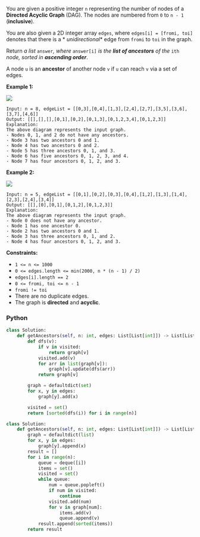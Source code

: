 You are given a positive integer  `n`  representing the number of nodes of a  **Directed Acyclic Graph**  (DAG). The
nodes are numbered from  `0`  to  `n - 1`  (**inclusive**).

You are also given a 2D integer array  `edges`, where  `edges[i] = [fromi, toi]`  denotes that there is a  *
*unidirectional**  edge from  `fromi`  to  `toi`  in the graph.

Return  _a list_  `answer`_, where_ `answer[i]` _is the  **list of ancestors**  of the_  `ith`  _node, sorted
in  **ascending order**_.

A node  `u`  is an  **ancestor**  of another node  `v`  if  `u`  can reach  `v`  via a set of edges.

**Example 1:**

![](https://assets.leetcode.com/uploads/2019/12/12/e1.png)

```
Input: n = 8, edgeList = [[0,3],[0,4],[1,3],[2,4],[2,7],[3,5],[3,6],[3,7],[4,6]]
Output: [[],[],[],[0,1],[0,2],[0,1,3],[0,1,2,3,4],[0,1,2,3]]
Explanation:
The above diagram represents the input graph.
- Nodes 0, 1, and 2 do not have any ancestors.
- Node 3 has two ancestors 0 and 1.
- Node 4 has two ancestors 0 and 2.
- Node 5 has three ancestors 0, 1, and 3.
- Node 6 has five ancestors 0, 1, 2, 3, and 4.
- Node 7 has four ancestors 0, 1, 2, and 3.
```

**Example 2:**

![](https://assets.leetcode.com/uploads/2019/12/12/e2.png)

```
Input: n = 5, edgeList = [[0,1],[0,2],[0,3],[0,4],[1,2],[1,3],[1,4],[2,3],[2,4],[3,4]]
Output: [[],[0],[0,1],[0,1,2],[0,1,2,3]]
Explanation:
The above diagram represents the input graph.
- Node 0 does not have any ancestor.
- Node 1 has one ancestor 0.
- Node 2 has two ancestors 0 and 1.
- Node 3 has three ancestors 0, 1, and 2.
- Node 4 has four ancestors 0, 1, 2, and 3.
```

**Constraints:**

- `1 <= n <= 1000`
- `0 <= edges.length <= min(2000, n * (n - 1) / 2)`
- `edges[i].length == 2`
- `0 <= fromi, toi <= n - 1`
- `fromi != toi`
- There are no duplicate edges.
- The graph is  **directed**  and  **acyclic**.

### Python

```python
class Solution:
    def getAncestors(self, n: int, edges: List[List[int]]) -> List[List[int]]:
        def dfs(v):
            if v in visited:
                return graph[v]
            visited.add(v)
            for arr in list(graph[v]):
                graph[v].update(dfs(arr))
            return graph[v]

        graph = defaultdict(set)
        for x, y in edges:
            graph[y].add(x)

        visited = set()
        return [sorted(dfs(i)) for i in range(n)]
```

```python
class Solution:
    def getAncestors(self, n: int, edges: List[List[int]]) -> List[List[int]]:
        graph = defaultdict(list)
        for x, y in edges:
            graph[y].append(x)
        result = []
        for i in range(n):
            queue = deque([i])
            items = set()
            visited = set()
            while queue:
                num = queue.popleft()
                if num in visited:
                    continue
                visited.add(num)
                for v in graph[num]:
                    items.add(v)
                    queue.append(v)
            result.append(sorted(items))
        return result
```